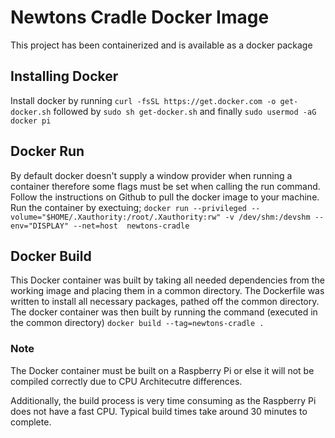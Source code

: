 # Newtons Cradle Docker Image
This project has been containerized and is available as a docker package

## Installing Docker
Install docker by running ```curl -fsSL https://get.docker.com -o get-docker.sh``` followed by ```sudo sh get-docker.sh``` and finally ```sudo usermod -aG docker pi```

## Docker Run
By default docker doesn't supply a window provider when running a container therefore some flags must be set when calling the run command.
Follow the instructions on Github to pull the docker image to your machine. Run the container by exectuing;
```docker run --privileged --volume="$HOME/.Xauthority:/root/.Xauthority:rw" -v /dev/shm:/devshm --env="DISPLAY" --net=host  newtons-cradle```

## Docker Build
This Docker container was built by taking all needed dependencies from the working image and placing them in a common directory. The Dockerfile was written
to install all necessary packages, pathed off the common directory. The docker container was then built by running the command (executed in the common directory)
```docker build --tag=newtons-cradle .```

### Note
The Docker container must be built on a Raspberry Pi or else it will not be compiled correctly due to CPU Architecutre differences.

Additionally, the build process is very time consuming as the Raspberry Pi does not have a fast CPU. Typical build times take around 30 minutes to complete.
